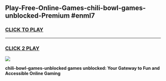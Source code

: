 
## Play-Free-Online-Games-chili-bowl-games-unblocked-Premium #enml7
<h3>
<a href="https://premium.freeplayer.one?title=chili-bowl-games-unblocked&ref=8M">CLICK TO PLAY</a></h3>
<hr>

<h3>
<a href="https://premium.freeplayer.one?title=chili-bowl-games-unblocked&ref=8M">CLICK 2 PLAY</a>
  
</h3>

<a href="https://premium.freeplayer.one?title=chili-bowl-games-unblocked&ref=8M"><img src="https://clearcache.store/games.png"></a>


**chili-bowl-games-unblocked games unblocked: Your Gateway to Fun and Accessible Online Gaming**

